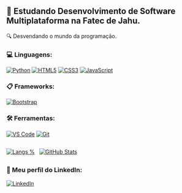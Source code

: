 
## 🚀 Estudando Desenvolvimento de Software Multiplataforma na Fatec de Jahu.
🔍 Desvendando o mundo da programação.

### 💻 Linguagens:
[![Python](https://img.shields.io/badge/Python-14354C?style=for-the-badge&logo=python&logoColor=white)](#)
[![HTML5](https://img.shields.io/badge/HTML5-E34c26?style=for-the-badge&logo=html5&logoColor=white)](#)
[![CSS3](https://img.shields.io/badge/CSS3-663399?style=for-the-badge&logo=css3&logoColor=white)](#)
[![JavaScript](https://img.shields.io/badge/JavaScript-F1E05A?style=for-the-badge&logo=javascript&logoColor=black)](#)

### 📋 Frameworks:
[![Bootstrap](https://img.shields.io/badge/Bootstrap-702CF5?style=for-the-badge&logo=bootstrap&logoColor=white)](#)

### 🛠️ Ferramentas:
[![VS Code](https://img.shields.io/badge/Visual_Studio_Code-0078d7?style=for-the-badge&logo=visual-studio-code&logoColor=white)](#)
[![Git](https://img.shields.io/badge/Git-f05133?style=for-the-badge&logo=git&logoColor=white)](#)

##
[![Langs %](https://github-readme-stats.vercel.app/api/top-langs/?username=lucas-bardeli&theme=github_dark&layout=donut-vertical&langs_count=10)](#)  &nbsp;
[![GitHub Stats](https://github-readme-stats.vercel.app/api?username=lucas-bardeli&show_icons=true&theme=github_dark)](#)
##

### 🔗 Meu perfil do LinkedIn:
[![LinkedIn](https://img.shields.io/badge/LinkedIn-0A66C2?style=for-the-badge&logo=linkedin&logoColor=white)](https://www.linkedin.com/in/lucas-bardeli/)
